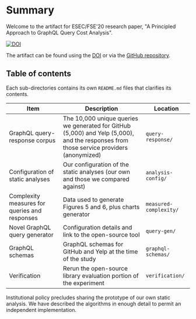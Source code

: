# Summary

Welcome to the artifact for ESEC/FSE'20 research paper, "A Principled Approach to GraphQL Query Cost Analysis".

[![DOI](https://zenodo.org/badge/DOI/10.5281/zenodo.3906094.svg)](https://doi.org/10.5281/zenodo.3906094)

The artifact can be found using the [DOI](https://doi.org/10.5281/zenodo.3906094) or via the [GitHub repository](https://github.com/Alan-Cha/graphql-complexity-paper-artifact).

## Table of contents

Each sub-directories contains its own `README.md` files that clarifies its contents.

| Item | Description | Location |
|------|-------------|----------|
| GraphQL query-response corpus                 | The 10,000 unique queries we generated for GitHub (5,000) and Yelp (5,000), and the responses from those service providers (anonymized) | `query-response/` |
| Configuration of static analyses              | Our configuration of the static analyses (our own and those we compared against) | `analysis-config/` |
| Complexity measures for queries and responses | Data used to generate Figures 5 and 6, plus charts generator | `measured-complexity/` |
| Novel GraphQL query generator                 | Configuration details and link to the open-source tool | `query-gen/` |
| GraphQL schemas                               | GraphQL schemas for GitHub and Yelp at the time of the study | `graphql-schemas/` |
| Verification                                  | Rerun the open-source library evaluation portion of the experiment                                                                      | `verification/`             |

Institutional policy precludes sharing the prototype of our own static analysis.
We have described the algorithms in enough detail to permit an independent implementation.
